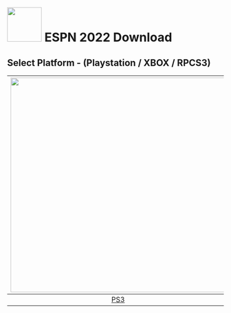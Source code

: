 # <img width="80" src="https://github.com/dylanhale/ScorebugMods/blob/main/assets/images/ESPN20-22.png"> ESPN 2022 Download

## Select Platform - (Playstation / XBOX / RPCS3)

| <img width="500" src="https://github.com/dylanhale/ScorebugMods/blob/main/assets/images/Playstation.png"> | <img width="500" src="https://github.com/dylanhale/ScorebugMods/blob/main/assets/images/Xbox.png"> | <img width="500" src="https://github.com/dylanhale/ScorebugMods/blob/main/assets/images/RPCS3.png"> |
| :---:|:---:|:---:|
|  <a href="https://www.mediafire.com/file/kuhk6jfo83ubx32/ESPN22-PSButtons.rar/file" target="_blank"></a> [PS3]() |  [XBOX - Beta](https://www.mediafire.com/file/z9nivkc7d1zqo7g/qkl_fe2ig.ast/file)| [RPCS3](https://github.com/dylanhale/ScorebugMods/blob/main/Scorebugs/ESPN%202022/RPCS3/index.md) |


